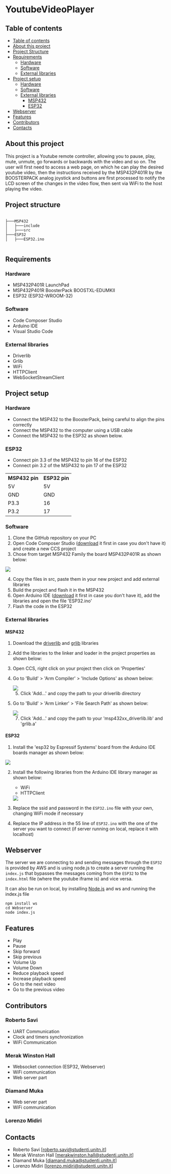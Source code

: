 # YoutubeVideoPlayer

## Table of contents

- [Table of contents](#table-of-contents)
- [About this project](#about-this-project)
- [Project Structure](#project-structure)
- [Requirements](#requirements)
  - [Hardware](#hardware)
  - [Software](#software)
  - [External libraries](#external-libraries)
- [Project setup](#project-setup)
  - [Hardware](#hardware-1)
  - [Software](#software-1)
  - [External libraries](#external-libraries1)
    - [MSP432](#msp432)
    - [ESP32](#esp32)
- [Webserver](#webserver)
- [Features](#features)
- [Contributors](#contributors)
- [Contacts](#contacts)

## About this project

This project is a Youtube remote controller, allowing you to pause, play, mute, unmute, go forwards or backwards with the video and so on. The user will first need to access a web page, on which he can play the desired youtube video, then the instructions received by the MSP432P401R by the BOOSTERPACK analog joystick and buttons are first processed to notify the LCD screen of the changes in the video flow, then sent via WiFi to the host playing the video.

## Project structure

```

├───MSP432
│   ├───include
│   ├───src
├───ESP32
│   ├───ESP32.ino


```

## Requirements

### Hardware

- MSP432P401R LaunchPad
- MSP432P401R BoosterPack BOOSTXL-EDUMKII
- ESP32 (ESP32-WROOM-32)

### Software

- Code Composer Studio
- Arduino IDE
- Visual Studio Code

### External libraries

- Driverlib
- Grlib
- WiFi
- HTTPClient
- WebSocketStreamClient

## Project setup

### Hardware

- Connect the MSP432 to the BoosterPack, being careful to align the pins correctly
- Connect the MSP432 to the computer using a USB cable
- Connect the MSP432 to the ESP32 as shown below.

### ESP32

- Connect pin 3.3 of the MSP432 to pin 16 of the ESP32
- Connect pin 3.2 of the MSP432 to pin 17 of the ESP32

<table align="center">
        <tr>
            <th>MSP432 pin</th>
            <th>ESP32 pin</th>
        </tr>
        <tr>
        	<td>5V</td>
        	<td>5V</td>
        </tr>
        <tr>
        	<td>GND</td>
        	<td>GND</td>
        </tr>
        <tr>
        	<td>P3.3</td>
        	<td>16</td>
        </tr>
        <tr>
        	<td>P3.2</td>
        	<td>17</td>
        </tr>
    </table>

### Software

1. Clone the GitHub repository on your PC
2. Open Code Composer Studio ([download](http://www.ti.com/tool/CCSTUDIO) it first in case you don't have it) and create a new CCS project
3. Chose from target MSP432 Family the board MSP432P401R as shown below:

 <img align="center" src="https://github.com/RobertoSavi/YoutubeVideoPlayer/blob/main/photos/Create%20CCS%20project%201.png">

4. Copy the files in src, paste them in your new project and add external libraries
5. Build the project and flash it in the MSP432
6. Open Arduino IDE ([download](https://www.arduino.cc/en/software) it first in case you don't have it), add the libraries and open the file 'ESP32.ino'
7. Flash the code in the ESP32

### External libraries

#### MSP432

1. Download the [driverlib](https://www.ti.com/tool/MSPDRIVERLIB) and [grlib](https://www.ti.com/tool/MSP-GRLIB) libraries
2. Add the libraries to the linker and loader in the project properties as shown below:
3. Open CCS, right click on your project then click on 'Properties'
4. Go to 'Build' > 'Arm Compiler' > 'Include Options' as shown below:

    <img align="center" src="https://github.com/RobertoSavi/YoutubeVideoPlayer/blob/main/photos/Create%20CCS%20project%202.png">

   5. Click 'Add...' and copy the path to your driverlib directory

5. Go to 'Build' > 'Arm Linker' > 'File Search Path' as shown below:

    <img align="center" src="https://github.com/RobertoSavi/YoutubeVideoPlayer/blob/main/photos/Create%20CCS%20project%203.png">

   7. Click 'Add...' and copy the path to your 'msp432xx_driverlib.lib' and 'grlib.a'

#### ESP32

1. Install the 'esp32 by Espressif Systems' board from the Arduino IDE boards manager as shown below:

<img align="center" src="https://github.com/RobertoSavi/YoutubeVideoPlayer/blob/main/photos/Install%20Arduino%20board.png">

2. Install the following libraries from the Arduino IDE library manager as shown below:

   - WiFi
   - HTTPClient

   <img align="center" src="https://github.com/RobertoSavi/YoutubeVideoPlayer/blob/main/photos/Install%20Arduino%20lib.png">

3. Replace the ssid and password in the `ESP32.ino` file with your own, changing WiFi mode if necessary

4. Replace the IP address in the 55 line of `ESP32.ino` with the one of the server you want to connect (if server running on local, replace it with localhost)

## Webserver

The server we are connecting to and sending messages through the `ESP32` is provided by AWS and is using node.js to create a server running the `index.js` that bypasses the messages coming from the `ESP32` to the `index.html` file (where the youtube iframe is) and vice versa.

It can also be run on local, by installing [Node.js](https://nodejs.org/) and ws and running the index.js file

```
npm install ws
cd Webserver
node index.js
```

## Features

- Play
- Pause
- Skip forward
- Skip previous
- Volume Up
- Volume Down
- Reduce playback speed
- Increase playback speed
- Go to the next video
- Go to the previous video

## Contributors

### Roberto Savi

- UART Communication
- Clock and timers synchronization
- WiFi Communication

### Merak Winston Hall

- Websocket connection (ESP32, Webserver)
- WiFi communication
- Web server part

### Diamand Muka

- Web server part
- WiFi communication

### Lorenzo Midiri

## Contacts

- Roberto Savi [roberto.savi@studenti.unitn.it]
- Merak Winston Hall [merakwinston.hall@studenti.unitn.it]
- Diamand Muka [diamand.muka@studenti.unitn.it]
- Lorenzo Midiri [lorenzo.midiri@studenti.unitn.it]
